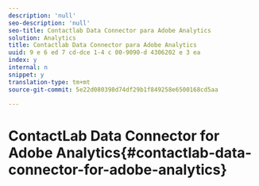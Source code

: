 ```yaml
---
description: 'null'
seo-description: 'null'
seo-title: Contactlab Data Connector para Adobe Analytics
solution: Analytics
title: Contactlab Data Connector para Adobe Analytics
uuid: 9 e 6 ed 7 cd-dce 1-4 c 00-9090-d 4306202 e 3 ea
index: y
internal: n
snippet: y
translation-type: tm+mt
source-git-commit: 5e22d080398d74df29b1f849258e6500168cd5aa

---
```



# ContactLab Data Connector for Adobe Analytics{#contactlab-data-connector-for-adobe-analytics}

